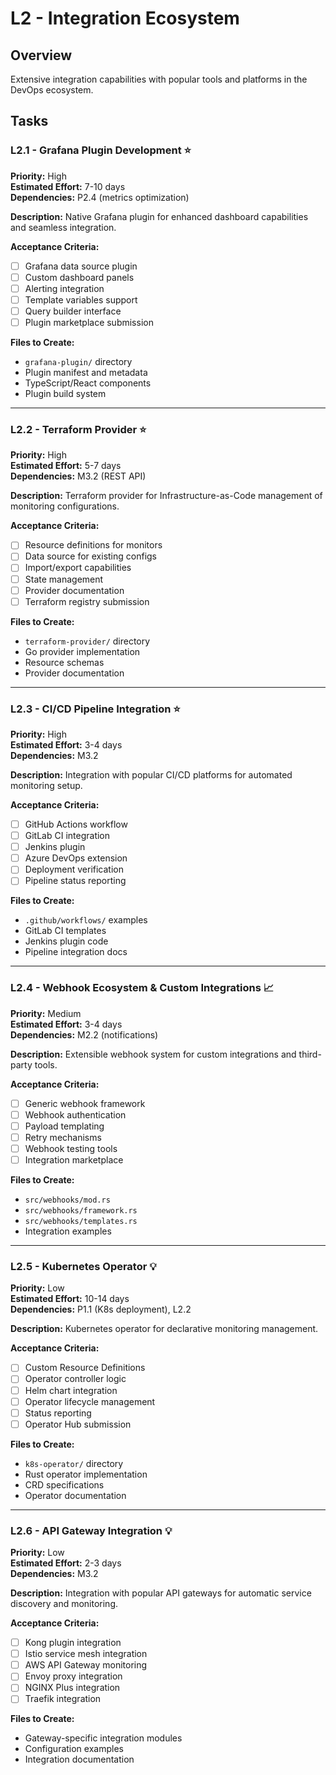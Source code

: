 # L2 - Integration Ecosystem

## Overview
Extensive integration capabilities with popular tools and platforms in the DevOps ecosystem.

## Tasks

### L2.1 - Grafana Plugin Development ⭐
**Priority:** High  
**Estimated Effort:** 7-10 days  
**Dependencies:** P2.4 (metrics optimization)  

**Description:**
Native Grafana plugin for enhanced dashboard capabilities and seamless integration.

**Acceptance Criteria:**
- [ ] Grafana data source plugin
- [ ] Custom dashboard panels
- [ ] Alerting integration
- [ ] Template variables support
- [ ] Query builder interface
- [ ] Plugin marketplace submission

**Files to Create:**
- `grafana-plugin/` directory
- Plugin manifest and metadata
- TypeScript/React components
- Plugin build system

---

### L2.2 - Terraform Provider ⭐
**Priority:** High  
**Estimated Effort:** 5-7 days  
**Dependencies:** M3.2 (REST API)  

**Description:**
Terraform provider for Infrastructure-as-Code management of monitoring configurations.

**Acceptance Criteria:**
- [ ] Resource definitions for monitors
- [ ] Data source for existing configs
- [ ] Import/export capabilities
- [ ] State management
- [ ] Provider documentation
- [ ] Terraform registry submission

**Files to Create:**
- `terraform-provider/` directory
- Go provider implementation
- Resource schemas
- Provider documentation

---

### L2.3 - CI/CD Pipeline Integration ⭐
**Priority:** High  
**Estimated Effort:** 3-4 days  
**Dependencies:** M3.2  

**Description:**
Integration with popular CI/CD platforms for automated monitoring setup.

**Acceptance Criteria:**
- [ ] GitHub Actions workflow
- [ ] GitLab CI integration
- [ ] Jenkins plugin
- [ ] Azure DevOps extension
- [ ] Deployment verification
- [ ] Pipeline status reporting

**Files to Create:**
- `.github/workflows/` examples
- GitLab CI templates
- Jenkins plugin code
- Pipeline integration docs

---

### L2.4 - Webhook Ecosystem & Custom Integrations 📈
**Priority:** Medium  
**Estimated Effort:** 3-4 days  
**Dependencies:** M2.2 (notifications)  

**Description:**
Extensible webhook system for custom integrations and third-party tools.

**Acceptance Criteria:**
- [ ] Generic webhook framework
- [ ] Webhook authentication
- [ ] Payload templating
- [ ] Retry mechanisms
- [ ] Webhook testing tools
- [ ] Integration marketplace

**Files to Create:**
- `src/webhooks/mod.rs`
- `src/webhooks/framework.rs`
- `src/webhooks/templates.rs`
- Integration examples

---

### L2.5 - Kubernetes Operator 💡
**Priority:** Low  
**Estimated Effort:** 10-14 days  
**Dependencies:** P1.1 (K8s deployment), L2.2  

**Description:**
Kubernetes operator for declarative monitoring management.

**Acceptance Criteria:**
- [ ] Custom Resource Definitions
- [ ] Operator controller logic
- [ ] Helm chart integration
- [ ] Operator lifecycle management
- [ ] Status reporting
- [ ] Operator Hub submission

**Files to Create:**
- `k8s-operator/` directory
- Rust operator implementation
- CRD specifications
- Operator documentation

---

### L2.6 - API Gateway Integration 💡
**Priority:** Low  
**Estimated Effort:** 2-3 days  
**Dependencies:** M3.2  

**Description:**
Integration with popular API gateways for automatic service discovery and monitoring.

**Acceptance Criteria:**
- [ ] Kong plugin integration
- [ ] Istio service mesh integration
- [ ] AWS API Gateway monitoring
- [ ] Envoy proxy integration
- [ ] NGINX Plus integration
- [ ] Traefik integration

**Files to Create:**
- Gateway-specific integration modules
- Configuration examples
- Integration documentation